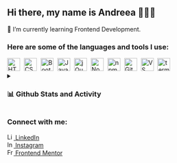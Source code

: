 ## Hi there, my name is Andreea 👩🏻‍💻

🌱 I’m currently learning Frontend Development.

### Here are some of the languages and tools I use:
<div>
<img src ="https://cdn-icons-png.flaticon.com/512/174/174854.png"  alt="HTML" style="margin-right:5px;" width="30px">
<img src ="https://cdn-icons-png.flaticon.com/512/732/732190.png" alt="CSS" style="margin-right:5px" width="30px">
<img src ="https://cdn-icons-png.flaticon.com/512/5968/5968672.png" alt="Bootstrap" style="margin-right:5px;" width="30px">
<img src ="https://cdn-icons-png.flaticon.com/512/5968/5968292.png" alt="JavaScript" style="margin-right:5px;" width="30px">
<img src ="https://imgs.search.brave.com/hl6QCyKriyUuAWGEQylk6bzHuJjmkFWGiIUUOQ32KeM/rs:fit:512:512:1/g:ce/aHR0cHM6Ly9jZG4u/aWNvbi1pY29ucy5j/b20vaWNvbnMyLzI0/MTUvUE5HLzUxMi9q/cXVlcnlfb3JpZ2lu/YWxfd29yZG1hcmtf/bG9nb19pY29uXzE0/NjQ0Ny5wbmc" alt="jQuery" style="background-color:white; margin-right:5px;" width="30px">
<img src ="https://cdn-icons-png.flaticon.com/512/5968/5968322.png" alt="Node.js" style="margin-right:5px;" width="30px">
<img src="https://alternative.me/media/256/npm-icon-ynvg3bz5vxj7uac2-c.png" alt="npm" style="margin-right:5px;" width="30px">
<img src ="https://imgs.search.brave.com/P8tgN3JjEO3M5UgZG_t4k8XKgJ8MKecubq1JiMRTuAU/rs:fit:1200:1200:1/g:ce/aHR0cHM6Ly9jZG4u/ZnJlZWJpZXN1cHBs/eS5jb20vbG9nb3Mv/bGFyZ2UvMngvZ2l0/LWljb24tbG9nby1w/bmctdHJhbnNwYXJl/bnQucG5n" alt="Git" style="margin-right:5px;" width="30px">
<img src ="https://imgs.search.brave.com/mdlr1o6PWsg02aNfdct7HUDxOauHic9JXUVflprQTSg/rs:fit:1024:1024:1/g:ce/aHR0cHM6Ly9jb2Rl/LnZpc3VhbHN0dWRp/by5jb20vYXNzZXRz/L2ltYWdlcy9jb2Rl/LXN0YWJsZS5wbmc" alt="VS Code" style="margin-right:5px;" width="30px">
<img src="https://imgs.search.brave.com/egQKErLkt0wYh1DfZPHtPg6i0t4QqsAbtRmvRUqlBk4/rs:fit:1024:1024:1/g:ce/aHR0cDovL3d3dy5q/b3VybmFsZHVsYXBp/bi5jb20vd3AtY29u/dGVudC91cGxvYWRz/LzIwMTQvMDYvVGVy/bWluYWwucG5n" alt="terminal" width="30px">
</div>

<details>
<summary><h3>📊 Github Stats and Activity</h3></summary>

  <h4>🔥 Streak Stats</h4>

  <!-- GitHub Readme Streak Stats - https://github.com/agh911/github-readme-streak-stats -->
  <p>
    <a href="https://github.com/agh911/github-readme-streak-stats">
      <img title="🔥 Get streak stats for your profile at git.io/streak-stats" alt="agh911's streak" src="https://streak-stats.demolab.com/?user=agh911&theme=dark&hide_border=true" height="192px" width="420px"/>
    </a>
  </p>

  <h4>💻 GitHub Profile Stats</h4>

  <a href="https://github.com/anuraghazra/github-readme-stats"><img alt="agh911's Github Stats" src="https://github-readme-stats.vercel.app/api?username=agh911&show_icons=true&theme=dark&hide_border=true&hide=Jupyter%20Notebook" height="192px" width="420px"/></a>
  <a href="https://github.com/anuraghazra/github-readme-stats"><img alt="agh911's Top Languages" src="https://github-readme-stats.vercel.app/api/top-langs/?username=agh911&langs_count=8&layout=compact&theme=dark&hide_border=true&icon_color=F8D866&hide=Jupyter%20Notebook" height="192px" width="420px"/></a>
  <br/>
  

  <a href="https://github.com/ashutosh00710/github-readme-activity-graph"><img alt="agh911's Activity Graph" src="https://github-readme-activity-graph.cyclic.app/graph?username=agh911&theme=github-compact&hide_border=true"/></a>
</details>

### Connect with me:
<a href="https://www.linkedin.com/in/andreea-ghenea/" target="_blank"><img src="https://cdn-icons-png.flaticon.com/512/3536/3536505.png" alt="LinkedIn" width="15px"> LinkedIn</a><br>
<a href="https://www.instagram.com/byagdesign/" target="_blank"><img src="https://cdn-icons-png.flaticon.com/512/2111/2111463.png" alt="Instagram" width="15px"> Instagram</a><br>
<a href="https://www.frontendmentor.io/profile/agh911" target="_blank"><img src="https://imgs.search.brave.com/dGIZu6VdV6JuhUY6pXuWknfOP1-p3VCwt1mXJdctev0/rs:fit:320:320:1/g:ce/aHR0cHM6Ly9yZXMu/Y2xvdWRpbmFyeS5j/b20vcHJhY3RpY2Fs/ZGV2L2ltYWdlL2Zl/dGNoL3MtLVU2RTF0/VFA4LS0vY19maWxs/LGZfYXV0byxmbF9w/cm9ncmVzc2l2ZSxo/XzMyMCxxX2F1dG8s/d18zMjAvaHR0cHM6/Ly9kZXYtdG8tdXBs/b2Fkcy5zMy5hbWF6/b25hd3MuY29tL3Vw/bG9hZHMvb3JnYW5p/emF0aW9uL3Byb2Zp/bGVfaW1hZ2UvMTM5/MC9mNmM3NDI4Yi1j/ODkwLTRjOTctYTU4/Ni0zNTJhODg3Y2Fh/ZDYucG5n" alt="Frontend Mentor" style="background-color:white;border-radius:2px;" width="15px"> Frontend Mentor</a>
